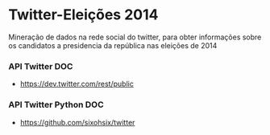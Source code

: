 Twitter-Eleições 2014
==============

Mineração de dados na rede social do twitter, para obter informações sobre os candidatos a presidencia da república nas eleições de 2014

### API Twitter DOC

*   https://dev.twitter.com/rest/public

### API Twitter Python DOC

*   https://github.com/sixohsix/twitter
